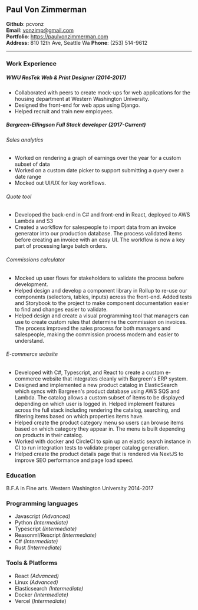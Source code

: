 ## Paul Von Zimmerman  
**Github**: pcvonz  
**Email**: vonzimp@gmail.com  
**Portfolio**: https://paulvonzimmerman.com  
**Address:** 810 12th Ave, Seattle Wa
**Phone**: (253) 514-9612

-----

### Work Experience
##### WWU ResTek Web & Print Designer (2014-2017)

- Collaborated with peers to create mock-ups for web applications for the housing department at Western Washington University. 
- Designed the front-end for web apps using Django. 
- Helped recruit and train new employees.

##### Bargreen-Ellingson Full Stack developer (2017-Current)
###### Sales analytics

- Worked on rendering a graph of earnings over the year for a custom subset of data
- Worked on a custom date picker to support submitting a query over a date range
- Mocked out UI/UX for key workflows.

###### Quote tool
- Developed the back-end in C# and front-end in React, deployed to AWS Lambda and S3
- Created a workflow for salespeople to import data from an invoice generator into our production database. The process validated items before creating an invoice with an easy UI. The workflow is now a key part of processing large batch orders.

###### Commissions calculator

- Mocked up user flows for stakeholders to validate the process before development.
- Helped design and develop a component library in Rollup to re-use our components (selectors, tables, inputs) across the front-end. Added tests and Storybook to the project to make component documentation easier to find and changes easier to validate. 
- Helped design and create a visual programming tool that managers can use to create custom rules that determine the commission on invoices. The process improved the sales process for both managers and salespeople, making the commission process modern and easier to understand.

###### E-commerce website

- Developed with C#, Typescript, and React to create a custom e-commerce website that integrates cleanly with Bargreen's ERP system.
- Designed and implemented a new product catalog in ElasticSearch which syncs with Bargreen's product database using AWS SQS and Lambda. The catalog allows a custom subset of items to be displayed depending on which user is logged in. Helped implement features across the full stack including rendering the catalog, searching, and filtering items based on which properties items have.
- Helped create the product category menu so users can browse items based on which category they appear in. The menu is built depending on products in their catalog.
- Worked with docker and CircleCI to spin up an elastic search instance in CI to run integration tests to validate proper catalog generation. 
- Helped create the product details page that is rendered via NextJS to improve SEO performance and page load speed.

### Education

B.F.A in Fine arts.
Western Washington University
2014-2017

### Programming languages 
- Javascript _(Advanced)_
- Python _(Intermediate)_
- Typescript _(Intermediate)_
- Reasonml/Rescript _(Intermediate)_
- C# _(Intermediate)_
- Rust _(Intermediate)_

### Tools & Platforms

- React _(Advanced)_
- Linux _(Advanced)_
- Elasticsearch _(Intermediate)_
- Docker _(Intermediate)_
- Vercel (_Intermediate_)
